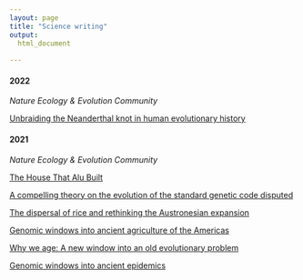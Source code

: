```yaml
---
layout: page
title: "Science writing"
output: 
  html_document
  
---
```


#### 2022 
 
 
_Nature Ecology & Evolution Community_
 
[Unbraiding the Neanderthal knot in human evolutionary history](https://ecoevocommunity.nature.com/posts/unbraiding-the-neanderthal-knot-in-human-evolutionary-history) 
 
#### 2021 

_Nature Ecology & Evolution Community_
 
[The House That Alu Built](https://ecoevocommunity.nature.com/posts/the-house-that-alu-built) 
 
[A compelling theory on the evolution of the standard genetic code disputed](https://ecoevocommunity.nature.com/posts/a-compelling-theory-on-the-evolution-of-the-standard-genetic-code-disputed) 
 
[The dispersal of rice and rethinking the Austronesian expansion](https://ecoevocommunity.nature.com/posts/the-dispersal-of-rice-and-rethinking-the-austronesian-expansion) 
 
[Genomic windows into ancient agriculture of the Americas](https://ecoevocommunity.nature.com/posts/genomic-windows-into-ancient-agriculture-of-the-americas) 
 
[Why we age: A new window into an old evolutionary problem](https://ecoevocommunity.nature.com/posts/why-we-age-a-new-window-into-an-old-evolutionary-problem) 
 
[Genomic windows into ancient epidemics](https://ecoevocommunity.nature.com/posts/genomic-windows-into-ancient-epidemics)



